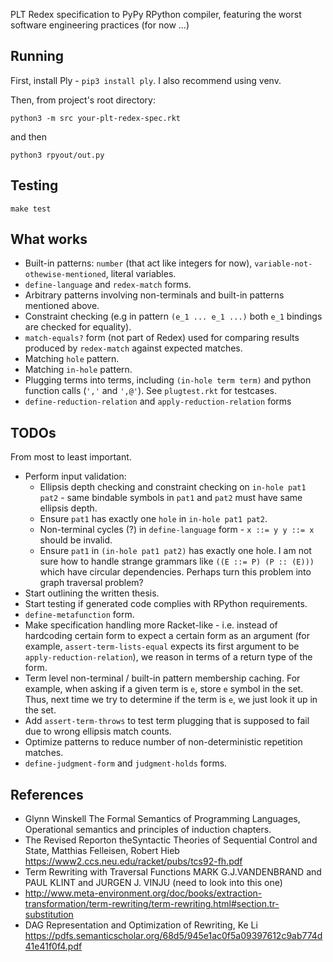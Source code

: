 PLT Redex specification to PyPy RPython compiler, featuring the worst software engineering practices (for now ...)

## Running 

First, install Ply - `pip3 install ply`. I also recommend using venv.

Then, from project's root directory:

```
python3 -m src your-plt-redex-spec.rkt
```

and then 

`python3 rpyout/out.py`


## Testing
`make test`


## What works 
* Built-in patterns: `number` (that act like integers for now), `variable-not-othewise-mentioned`, literal variables.
* `define-language` and `redex-match` forms. 
* Arbitrary patterns involving non-terminals and built-in patterns mentioned above.
* Constraint checking (e.g in pattern `(e_1 ... e_1 ...)` both `e_1` bindings are checked for equality).
* `match-equals?` form (not part of Redex) used for comparing results produced by `redex-match` against expected matches.
* Matching `hole` pattern.
* Matching `in-hole` pattern.
* Plugging terms into terms, including `(in-hole term term)` and python function calls (`','` and `',@'`). See `plugtest.rkt` for testcases.
* `define-reduction-relation` and `apply-reduction-relation` forms

## TODOs
From most to least important.
* Perform input validation:
	* Ellipsis depth checking and constraint checking on `in-hole pat1 pat2` - same bindable symbols in `pat1` and `pat2` must have same ellipsis depth.
	* Ensure `pat1` has exactly one `hole` in `in-hole pat1 pat2`.
	* Non-terminal cycles (?) in `define-language` form - `x ::= y y ::= x` should be invalid.
	* Ensure `pat1` in `(in-hole pat1 pat2)` has exactly one hole. I am not sure how to handle strange grammars like `((E ::= P) (P :: (E)))` which have circular dependencies. Perhaps turn this problem into graph traversal problem?
* Start outlining the written thesis.
* Start testing if generated code complies with RPython requirements.
* `define-metafunction` form.
* Make specification handling more Racket-like - i.e. instead of hardcoding certain form to expect a certain form as an argument (for example, `assert-term-lists-equal` expects its first argument to be `apply-reduction-relation`), we reason in terms of a return type of the form.
* Term level non-terminal / built-in pattern membership caching. For example, when asking if a given term is `e`, store `e` symbol in the set. Thus, next time we try to determine if the term is `e`, we just look it up in the set.
* Add `assert-term-throws` to test term plugging that is supposed to fail due to wrong ellipsis match counts.
* Optimize patterns to reduce number of non-deterministic repetition matches.
* `define-judgment-form` and `judgment-holds` forms.

## References
* Glynn Winskell The Formal Semantics of Programming Languages, Operational semantics and principles of induction chapters.
* The Revised Reporton theSyntactic Theories of Sequential Control and State, Matthias Felleisen, Robert Hieb https://www2.ccs.neu.edu/racket/pubs/tcs92-fh.pdf
* Term Rewriting with Traversal Functions MARK G.J.VANDENBRAND and PAUL KLINT and JURGEN J. VINJU (need to look into this one)
* http://www.meta-environment.org/doc/books/extraction-transformation/term-rewriting/term-rewriting.html#section.tr-substitution
* DAG Representation and Optimization of Rewriting, Ke Li https://pdfs.semanticscholar.org/68d5/945e1ac0f5a09397612c9ab774d41e41f0f4.pdf
